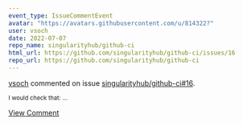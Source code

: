 ```yaml
---
event_type: IssueCommentEvent
avatar: "https://avatars.githubusercontent.com/u/814322?"
user: vsoch
date: 2022-07-07
repo_name: singularityhub/github-ci
html_url: https://github.com/singularityhub/github-ci/issues/16
repo_url: https://github.com/singularityhub/github-ci
---
```


<a href='https://github.com/vsoch' target='_blank'>vsoch</a> commented on issue <a href='https://github.com/singularityhub/github-ci/issues/16' target='_blank'>singularityhub/github-ci#16</a>.

<small>I would check that:...</small>

<a href='https://github.com/singularityhub/github-ci/issues/16' target='_blank'>View Comment</a>